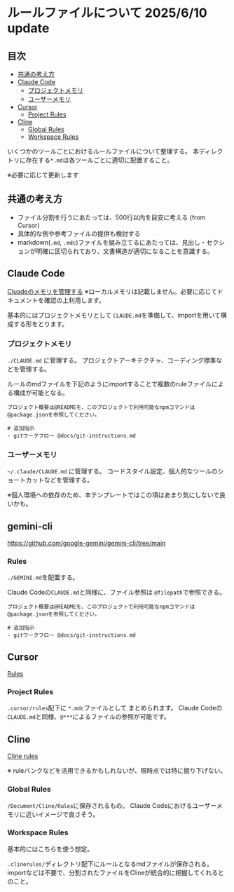 # ルールファイルについて 2025/6/10 update

## 目次

- [共通の考え方](#共通の考え方)
- [Claude Code](#claude-code)
  - [プロジェクトメモリ](#プロジェクトメモリ)
  - [ユーザーメモリ](#ユーザーメモリ)
- [Cursor](#cursor)
  - [Project Rules](#project-rules)
- [Cline](#cline)
  - [Global Rules](#global-rules)
  - [Workspace Rules](#workspace-rules)

いくつかのツールごとにおけるルールファイルについて整理する。
本ディレクトリに存在する`*.md`は各ツールごとに適切に配置すること。

※必要に応じて更新します

## 共通の考え方

- ファイル分割を行うにあたっては、500行以内を目安に考える (from Cursor)
- 具体的な例や参考ファイルの提供も検討する
- markdown(`.md`, `.mdc`)ファイルを組み立てるにあたっては、見出し・セクションが明確に区切られており、文書構造が適切になることを意識する。

## Claude Code

[Cluadeのメモリを管理する](https://docs.anthropic.com/ja/docs/claude-code/memory)
※ローカルメモリは記載しません。必要に応じてドキュメントを確認の上利用します。

基本的にはプロジェクトメモリとして `CLAUDE.md`を準備して、importを用いて構成する形をとります。

### プロジェクトメモリ

`./CLAUDE.md` に管理する。
プロジェクトアーキテクチャ、コーディング標準などを管理する。

ルールのmdファイルを下記のようにimportすることで複数のruleファイルによる構成が可能となる。

```
プロジェクト概要は@READMEを、このプロジェクトで利用可能なnpmコマンドは@package.jsonを参照してください。

# 追加指示
- gitワークフロー @docs/git-instructions.md
```

### ユーザーメモリ

`~/.claude/CLAUDE.md` に管理する。
コードスタイル設定、個人的なツールのショートカットなどを管理する。

※個人環境への依存のため、本テンプレートではこの項はあまり気にしないで良いかも。

## gemini-cli

https://github.com/google-gemini/gemini-cli/tree/main

### Rules

`./GEMINI.md`を配置する。

Claude Codeの`CLAUDE.md`と同様に、ファイル参照は `@filepath`で参照できる。

```
プロジェクト概要は@READMEを、このプロジェクトで利用可能なnpmコマンドは@package.jsonを参照してください。

# 追加指示
- gitワークフロー @docs/git-instructions.md
```

## Cursor

[Rules](https://docs.cursor.com/context/rules)

### Project Rules

`.cursor/rules`配下に `*.mdc`ファイルとして まとめられます。
Claude Codeの`CLAUDE.md`と同様、`@***`によるファイルの参照が可能です。

## Cline

[Cline rules](https://docs.cline.bot/features/cline-rules)

※ ruleバンクなどを活用できるかもしれないが、現時点では特に掘り下げない。

### Global Rules

`/Document/Cline/Rules`に保存されるもの。
Claude Codeにおけるユーザーメモリに近いイメージで良さそう。

### Workspace Rules

基本的にはこちらを使う想定。

`.clinerules/`ディレクトリ配下にルールとなるmdファイルが保存される。
importなどは不要で、分割されたファイルをClineが統合的に把握してくれるとのこと。
